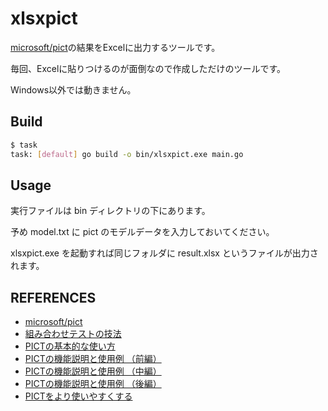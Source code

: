 # xlsxpict

[microsoft/pict](https://github.com/microsoft/pict)の結果をExcelに出力するツールです。

毎回、Excelに貼りつけるのが面倒なので作成しただけのツールです。

Windows以外では動きません。

## Build

```sh
$ task
task: [default] go build -o bin/xlsxpict.exe main.go
```

## Usage

実行ファイルは bin ディレクトリの下にあります。

予め model.txt に pict のモデルデータを入力しておいてください。

xlsxpict.exe を起動すれば同じフォルダに result.xlsx というファイルが出力されます。


## REFERENCES

- [microsoft/pict](https://github.com/microsoft/pict)
- [組み合わせテストの技法](https://gihyo.jp/dev/feature/01/sp-test/0001)
- [PICTの基本的な使い方](https://gihyo.jp/dev/feature/01/sp-test/0002)
- [PICTの機能説明と使用例 （前編）](https://gihyo.jp/dev/feature/01/sp-test/0003)
- [PICTの機能説明と使用例 （中編）](https://gihyo.jp/dev/feature/01/sp-test/0004)
- [PICTの機能説明と使用例 （後編）](https://gihyo.jp/dev/feature/01/sp-test/0005)
- [PICTをより使いやすくする](https://gihyo.jp/dev/feature/01/sp-test/0006)


